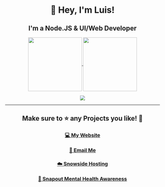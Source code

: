 <h1 align="center">👋 Hey, I'm Luis!</h1>
<h2 align="center">I'm a Node.JS & UI/Web Developer<br></h2>
<p align="center">
    <a href="https://github.com/HypnoticSiege">
    <img align="center" height="175px" src="https://github-readme-stats.vercel.app/api?username=HypnoticSiege&show_icons=true&theme=react&include_all_commits=true&count_private=true&hide_border=true">
    </a>
    <a href="https://github.com/HypnoticSiege">
    <img align="center" height="175px" src="https://github-readme-stats.vercel.app/api/top-langs/?username=HypnoticSiege&hide_border=true&theme=react&layout=compact">
    </a>
</p>
<div align="center">
<a href="https://discord.com/users/479456028967305247">
  <img src="https://lanyard-profile-readme.vercel.app/api/479456028967305247" align="center"/>
</a>
</div>
<hr>
<h2 align="center">Make sure to ⭐ any Projects you like! 💖</h2>
<h3 align="center"><a href='https://hypnoticsiege.net' target="_blank">💻 My Website</a></h3>
<h3 align="center"><a href='mailto:luis@hypnoticsiege.codes?subject=Your GitHub' target="_blank">📨 Email Me</a></h3>
<h3 align="center"><a href='https://hypnoticsiege.net/snowside' target="_blank">☁️ Snowside Hosting</a></h3>
<h3 align="center"><a href='https://snapout.nl' target="_blank">🧠 Snapout Mental Health Awareness</a></h3>

